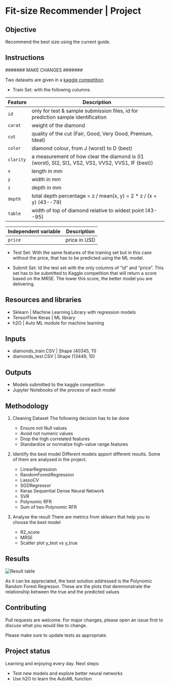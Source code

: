 # Fit-size Recommender | Project


## Objective
Recommend the best size using the current guide.


## Instructions

####### MAKE CHANGES #######

Two datasets are given in a [kaggle competition](https://www.kaggle.com/c/avila-bible-datamad0120)

- Train Set: with the following columns. 

| Feature | Description |
| --- | --- |
|`id` | only for test & sample submission files, id for prediction sample identification |
|`carat`| weight of the diamond |
|`cut`| quality of the cut (Fair, Good, Very Good, Premium, Ideal) |
|`color`| diamond colour, from J (worst) to D (best) |
|`clarity`| a measurement of how clear the diamond is (I1 (worst), SI2, SI1, VS2, VS1, VVS2, VVS1, IF (best)) |
|`x`| length in mm |
|`y`| width in mm |
|`z`| depth in mm |
|`depth`| total depth percentage = z / mean(x, y) = 2 * z / (x + y) (43--79) |
|`table`| width of top of diamond relative to widest point (43--95) |

| Independent variable | Description |
| --- | --- |
|`price` | price in USD |

- Test Set: With the same features of the training set but in this case without the price, that has to be predicted using the ML model. 

- Submit Set: Id the test set with the only columns of “id” and “price”. This set has to be submitted to Kaggle competition that will return a score based on the MRSE. The lower this score, the better model you are delivering. 


## Resources and libraries
- Sklearn | Machine Learning Library with regression models
- TensorFlow Keras | ML library
- h2O | Auto ML module for machine learning


## Inputs
- diamonds_train.CSV | Shape (40345, 11)
- diamonds_test.CSV | Shape (13449, 10)


## Outputs
- Models submitted to the kaggle competition
- Jupyter Notebooks of the process of each model


## Methodology
1. Cleaning Dataset
The following decision has to be done 
    - Ensure not Null values
    - Avoid not numeric values
    - Drop the high correlated features
    - Standardize or normalize high-value range features

2. Identify the best model
Different models apport different results. Some of them are analysed in the project.
    - LinearRegression
    - RandomForestRegression
    - LassoCV
    - SGDRegressor
    - Keras Sequential Dense Neural Network
    - SVR
    - Polynomic RFR
    - Sum of two Polynomic RFR

3. Analyse the result
There are metrics from sklearn that help you to choose the best model
    - R2_score
    - MRSE
    - Scatter plot y_test vs y_true


## Results
![Result table](/outputs/img/results.png)

As it can be appreciated, the best solution addressed is the Polynomic Random Forest Regressor.
These are the plots that demmonstrate the relationship between the true and the predicted values




## Contributing
Pull requests are welcome. For major changes, please open an issue first to discuss what you would like to change.

Please make sure to update tests as appropriate.


## Project status
Learning and enjoying every day.
Next steps:
- Test new models and explore better neural networks
- Use h2O to learn the AutoML function
